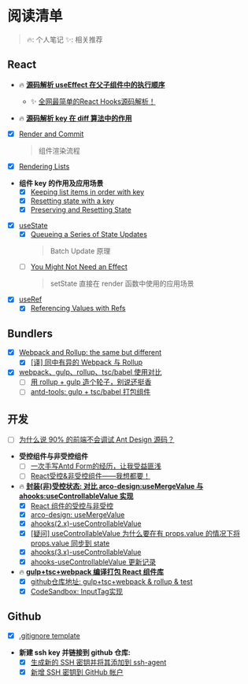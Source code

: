 # 阅读清单

> 🔥: 个人笔记
> ✨: 相关推荐

## React

- 🔥 **[源码解析 useEffect 在父子组件中的执行顺序](https://github.com/jtwang7/mind-palace/blob/main/notes/%5BReact%E6%BA%90%E7%A0%81%5D%20%E6%BA%90%E7%A0%81%E8%A7%A3%E6%9E%90%20useEffect%20%E5%9C%A8%E7%88%B6%E5%AD%90%E7%BB%84%E4%BB%B6%E4%B8%AD%E7%9A%84%E6%89%A7%E8%A1%8C%E9%A1%BA%E5%BA%8F/README.md)**
  - ✨ [全网最简单的React Hooks源码解析！](https://cloud.tencent.com/developer/article/1977982)

- 🔥 **[源码解析 key 在 diff 算法中的作用](https://github.com/jtwang7/mind-palace/blob/main/notes/%5BReact%E6%BA%90%E7%A0%81%5D%20key%20%E5%9C%A8%20diff%20%E7%AE%97%E6%B3%95%E4%B8%AD%E7%9A%84%E4%BD%9C%E7%94%A8/README.md)**

- [x] [Render and Commit](https://react.dev/learn/render-and-commit)
  > 组件渲染流程
- [x] [Rendering Lists](https://react.dev/learn/rendering-lists#rules-of-keys)
- **组件 key 的作用及应用场景**
  - [x] [Keeping list items in order with key](https://react.dev/learn/rendering-lists#keeping-list-items-in-order-with-key)
  - [x] [Resetting state with a key](https://react.dev/reference/react/useState#resetting-state-with-a-key)
  - [x] [Preserving and Resetting State](https://react.dev/learn/preserving-and-resetting-state)
- [x] [useState](https://react.dev/reference/react/useState#storing-information-from-previous-renders)
  - [x] [Queueing a Series of State Updates](https://react.dev/learn/queueing-a-series-of-state-updates)
    > Batch Update 原理
  - [ ] [You Might Not Need an Effect](https://react.dev/learn/you-might-not-need-an-effect)
    > setState 直接在 render 函数中使用的应用场景
- [x] [useRef](https://react.dev/reference/react/useRef)
  - [x] [Referencing Values with Refs](https://react.dev/learn/referencing-values-with-refs#differences-between-refs-and-state)

## Bundlers

- [x] [Webpack and Rollup: the same but different](https://medium.com/webpack/webpack-and-rollup-the-same-but-different-a41ad427058c)
  - [x] [[译] 同中有异的 Webpack 与 Rollup](https://juejin.cn/post/6844903473700405261)
- [x] [webpack、gulp、rollup、tsc/babel 使用对比](https://segmentfault.com/a/1190000037638760)
  - [ ] [用 rollup + gulp 造个轮子，别说还挺香](https://juejin.cn/post/7081998643657605127#heading-7)
  - [ ] [antd-tools: gulp + tsc/babel 打包组件](https://github.com/ant-design/antd-tools/blob/master/lib/gulpfile.js)

## 开发

- [ ] [为什么说 90% 的前端不会调试 Ant Design 源码？](https://juejin.cn/post/7158430758070140942)

- **受控组件与非受控组件**
  - [ ] [一次手写Antd Form的经历，让我受益匪浅](https://juejin.cn/post/7038099720400535582)
  - [ ] [React受控&非受控组件——我想都要！](https://juejin.cn/post/7051855761588092958)
  
- 🔥 **[封装(非)受控状态: 对比 arco-design:useMergeValue 与 ahooks:useControllableValue 实现](https://github.com/jtwang7/mind-palace/tree/main/notes/%5B%E9%98%85%E8%AF%BB%5D%20%E5%B0%81%E8%A3%85(%E9%9D%9E)%E5%8F%97%E6%8E%A7%E7%8A%B6%E6%80%81%3A%20%E5%AF%B9%E6%AF%94%20arco-design%3AuseMergeValue%20%E4%B8%8E%20ahooks%3AuseControllableValue%20%E5%AE%9E%E7%8E%B0)**
  - [x] [React 组件的受控与非受控](https://zhuanlan.zhihu.com/p/536322574)
  - [x] [arco-design: useMergeValue](https://github.com/arco-design/arco-design/blob/main/components/_util/hooks/useMergeValue.ts#L5)
  - [x] [ahooks(2.x)-useControllableValue](https://github.com/alibaba/hooks/blob/release/v2.x/packages/hooks/src/useControllableValue/index.ts)
  - [x] [[疑问] useControllableValue 为什么要在有 props.value 的情况下将 props.value 同步到 state](https://github.com/alibaba/hooks/issues/984)
  - [x] [ahooks(3.x)-useControllableValue](https://github.com/alibaba/hooks/blob/master/packages/hooks/src/useControllableValue/index.ts)
  - [x] [ahooks-useControllableValue 更新记录](https://github.com/alibaba/hooks/commit/d0ebab6923f09f172288dbb27cd8ffc2722647f8)

- 🔥 **[gulp+tsc+webpack 编译打包 React 组件库](https://github.com/jtwang7/mind-palace/tree/main/notes/%5B%E9%A1%B9%E7%9B%AE%5D%20gulp%2Btsc%2Bwebpack%20%E7%BC%96%E8%AF%91%E6%89%93%E5%8C%85%20React%20%E7%BB%84%E4%BB%B6%E5%BA%93)**
  - [x] [github仓库地址: gulp+tsc+webpack & rollup & test](https://github.com/jtwang7/gulp-ts-webpack-pack.git)
  - [x] [CodeSandbox: InputTag实现](https://codesandbox.io/s/inputtag-med39g)

## Github

- [x] [.gitignore template](https://github.com/github/gitignore/blob/main/Node.gitignore)
- **新建 ssh key 并链接到 github 仓库:**
  - [x] [生成新的 SSH 密钥并将其添加到 ssh-agent](https://docs.github.com/zh/authentication/connecting-to-github-with-ssh/generating-a-new-ssh-key-and-adding-it-to-the-ssh-agent)
  - [x] [新增 SSH 密钥到 GitHub 帐户](https://docs.github.com/zh/authentication/connecting-to-github-with-ssh/adding-a-new-ssh-key-to-your-github-account)
